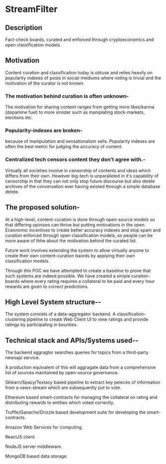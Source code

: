 # StreamFilter

## Description
Fact-check boards, curated and enforced through cryptoeconomics and open classification models.

## Motivation
Content curation and classification today is obtuse and relies heavily on popularity indexes of posts in social-mediums where voting is trivial 
and the motivation of the curator is not known.

### The motivation behind curation is often unknown-

The motivation for sharing content ranges from getting more likes/karma (dopamine fuel)
to more sinister such as maniplating stock-markets, elections etc.

### Popularity-indexes are broken-
because of manipulation and sensationalism sells. Popularity indexes are often the best metric for judging the accuracy of content.


### Centralized tech censors content they don't agree with.-
Virtually all societies involve in censorship of contents and ideas which differs from their own.
However big-tech is unparalleled in it's capability of censorship in that they can not only stop future discourse but also delete archives
of the conversation ever having existed through a simple database delete.


## The proposed solution-

At a high-level, content-curation is done through open-source models so that differing opinions can thrive but putting motivations in the open.
Eceonomic incentives to create better accuracy indexes and stop spam and curation enforced through open classification models, 
so people can be more aware of thhe about the motivation behind the curated list.

Future work involves extending the system to allow virtually anyone to create their own content-curation baords by applying their own classification models.

Through this POC we have attempted to create a baseline to prove that such systems are indeed possible.
We have created a simple curation-boards where every rating requires a collateral to be paid and every hour rewards are given to correct predictions.


## High Level System structure--
The system consists of a data-aggregator backend.
A classification-clustering pipeline to create 
Web Client UI to view ratings and provide ratings by participating in bounties.


## Technical stack and APIs/Systems used-- 

The backend aggragtor searches queries for topics from a third-party newsapi service. 

A production equivalent of this will aggragate data from a comprehensive list of sources maintained by open-source governance.

Sklearn/Spacy/Textacy based pipeline to extract key peieces of information from a news-stream which are subsequently put to vote.

Ethereum based smart-contracts for managing the collateral on rating and distributing rewards to entities which voted correctly. 

Truffle/Ganache/Drizzle based development suite for developing the smart-contracts.

Amazon Web Services for computing.

ReactJS client.

NodeJS server middleware.

MongoDB based data storage.













 